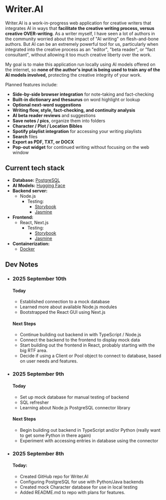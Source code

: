 # Writer.AI

Writer.AI is a work-in-progress web application for creative writers
that integrates AI in ways that **facilitate the creative writing process,
versus creative OVER-writing**.  As a writer myself, I have seen a lot
of authors in the community worried about the impact of "AI writing" on
flesh-and-bone authors.  But AI can be an extremely powerful tool for us, 
particularly when integrated into the creative process as an "editor",
"beta reader", or "fact consultant", without allowing it too much
creative liberty over the work.

My goal is to make this application run locally using AI models offered
on the internet, so **none of the author's input is being used to train any 
of the AI models involved,** protecting the creative integrity of your work.  


Planned features include:

* **Side-by-side browser integration** for note-taking and fact-checking
* **Built-in dictionary and thesaurus** on word highlight or lookup
* **Optional next-word suggestions**
* **Writing flow, style, fact-checking, and continuity analysis**
* **AI beta reader reviews** and suggestions
* **Save notes / pics**, organize them into folders
* **Character / Plot / Location Bibles**
* **Spotify playlist integration** for accessing your writing playlists
* **Search** files
* **Export as PDF, TXT, or DOCX**
* **Pop-out widget** for continued writing without focusing on the web window


## Current tech stack
* **Database:** [PostgreSQL](https://www.postgresql.org)
* **AI Models:** [Hugging Face](https://huggingface.co/models)
* **Backend server:**
    * Node.js
        * Testing:
            * [Storybook](https://storybook.js.org)
            * [Jasmine](https://jasmine.github.io)
* **Frontend:**
    * React, Next.js
        * Testing:
            * [Storybook](https://storybook.js.org)
            * [Jasmine](https://jasmine.github.io) 
* **Containerization:**
    * [Docker](https://www.docker.com)


## Dev Notes

* ### 2025 September 10th
  #### Today
    * Established connection to a mock database
    * Learned more about available Node.js modules
    * Bootstrapped the React GUI using Next.js

  #### Next Steps
    * Continue building out backend in with TypeScript / Node.js
    * Connect the backend to the frontend to display mock data
    * Start building out the frontend in React, probably starting with the big RTF area.
    * Decide if using a Client or Pool object to connect to database, 
    based on user needs and features. 

* ### 2025 September 9th
  #### Today
    * Set up mock database for manual testing of backend
    * SQL refresher
    * Learning about Node.js PostgreSQL connector library

  #### Next Steps
    * Begin building out backend in TypeScript and/or Python 
      (really want to get some Python in there again)
    * Experiment with accessing entries in database using the connector


* ### 2025 September 8th
  #### Today:
    * Created GitHub repo for Writer.AI
    * Configuring PostgreSQL for use with Python/Java backends
    * Created mock Character database for use in local testing
    * Added README.md to repo with plans for features.
